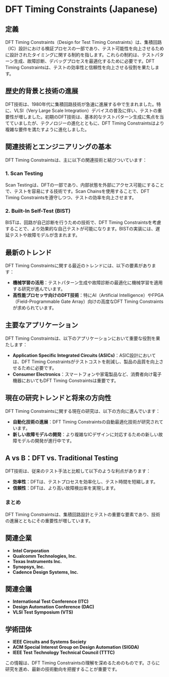 # DFT Timing Constraints (Japanese)

## 定義
DFT Timing Constraints（Design for Test Timing Constraints）は、集積回路（IC）設計における検証プロセスの一部であり、テスト可能性を向上させるために設計されたタイミングに関する制約を指します。これらの制約は、テストパターン生成、故障診断、デバッグプロセスを最適化するために必要です。DFT Timing Constraintsは、テストの効率性と信頼性を向上させる役割を果たします。

## 歴史的背景と技術の進展
DFT技術は、1980年代に集積回路技術が急速に進展する中で生まれました。特に、VLSI（Very Large Scale Integration）デバイスの普及に伴い、テストの重要性が増しました。初期のDFT技術は、基本的なテストパターン生成に焦点を当てていましたが、テクノロジーの進化とともに、DFT Timing Constraintsはより複雑な要件を満たすように進化しました。

## 関連技術とエンジニアリングの基本
DFT Timing Constraintsは、主に以下の関連技術と結びついています：

### 1. Scan Testing
Scan Testingは、DFTの一部であり、内部状態を外部にアクセス可能にすることで、テストを容易にする技術です。Scan Chainsを使用することで、DFT Timing Constraintsを遵守しつつ、テストの効率を向上させます。

### 2. Built-In Self-Test (BIST)
BISTは、回路が自己診断を行うための技術で、DFT Timing Constraintsを考慮することで、より効果的な自己テストが可能になります。BISTの実装には、遅延テストや故障モデルが含まれます。

## 最新のトレンド
DFT Timing Constraintsに関する最近のトレンドには、以下の要素があります：

- **機械学習の活用**：テストパターン生成や故障診断の最適化に機械学習を適用する研究が進んでいます。
- **高性能プロセッサ向けのDFT技術**：特にAI（Artificial Intelligence）やFPGA（Field-Programmable Gate Array）向けの高度なDFT Timing Constraintsが求められています。

## 主要なアプリケーション
DFT Timing Constraintsは、以下のアプリケーションにおいて重要な役割を果たします：

- **Application Specific Integrated Circuits (ASICs)**：ASIC設計においては、DFT Timing Constraintsがテストコストを削減し、製品の品質を向上させるために必要です。
- **Consumer Electronics**：スマートフォンや家電製品など、消費者向け電子機器においてもDFT Timing Constraintsは重要です。

## 現在の研究トレンドと将来の方向性
DFT Timing Constraintsに関する現在の研究は、以下の方向に進んでいます：

- **自動化技術の進展**：DFT Timing Constraintsの自動最適化技術が研究されています。
- **新しい故障モデルの開発**：より複雑なICデザインに対応するための新しい故障モデルの開発が進行中です。

## A vs B：DFT vs. Traditional Testing
DFT技術は、従来のテスト手法と比較して以下のような利点があります：

- **効率性**：DFTは、テストプロセスを効率化し、テスト時間を短縮します。
- **信頼性**：DFTは、より高い故障検出率を実現します。

### まとめ
DFT Timing Constraintsは、集積回路設計とテストの重要な要素であり、技術の進展とともにその重要性が増しています。

## 関連企業
- **Intel Corporation**
- **Qualcomm Technologies, Inc.**
- **Texas Instruments Inc.**
- **Synopsys, Inc.**
- **Cadence Design Systems, Inc.**

## 関連会議
- **International Test Conference (ITC)**
- **Design Automation Conference (DAC)**
- **VLSI Test Symposium (VTS)**

## 学術団体
- **IEEE Circuits and Systems Society**
- **ACM Special Interest Group on Design Automation (SIGDA)**
- **IEEE Test Technology Technical Council (TTTC)**

この情報は、DFT Timing Constraintsの理解を深めるためのものです。さらに研究を進め、最新の技術動向を把握することが重要です。